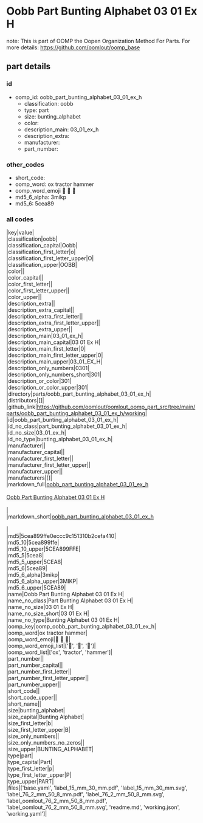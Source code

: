 # Oobb Part Bunting Alphabet 03 01 Ex H  

note: This is part of OOMP the Oopen Organization Method For Parts. For more details: https://github.com/oomlout/oomp_base

##  part details





### id
* oomp_id: oobb_part_bunting_alphabet_03_01_ex_h
  * classification: oobb
  * type: part
  * size: bunting_alphabet
  * color: 
  * description_main: 03_01_ex_h
  * description_extra: 
  * manufacturer: 
  * part_number: 

### other_codes
* short_code: 
* oomp_word: ox tractor hammer
* oomp_word_emoji :ox: :tractor: :hammer:
* md5_6_alpha: 3mikp
* md5_6: 5cea89

### all codes 
|key|value|  
|classification|oobb|  
|classification_capital|Oobb|  
|classification_first_letter|o|  
|classification_first_letter_upper|O|  
|classification_upper|OOBB|  
|color||  
|color_capital||  
|color_first_letter||  
|color_first_letter_upper||  
|color_upper||  
|description_extra||  
|description_extra_capital||  
|description_extra_first_letter||  
|description_extra_first_letter_upper||  
|description_extra_upper||  
|description_main|03_01_ex_h|  
|description_main_capital|03 01 Ex H|  
|description_main_first_letter|0|  
|description_main_first_letter_upper|0|  
|description_main_upper|03_01_EX_H|  
|description_only_numbers|0301|  
|description_only_numbers_short|301|  
|description_or_color|301|  
|description_or_color_upper|301|  
|directory|parts/oobb_part_bunting_alphabet_03_01_ex_h|  
|distributors|[]|  
|github_link|https://github.com/oomlout/oomlout_oomp_part_src/tree/main/parts/oobb_part_bunting_alphabet_03_01_ex_h/working|  
|id|oobb_part_bunting_alphabet_03_01_ex_h|  
|id_no_class|part_bunting_alphabet_03_01_ex_h|  
|id_no_size|03_01_ex_h|  
|id_no_type|bunting_alphabet_03_01_ex_h|  
|manufacturer||  
|manufacturer_capital||  
|manufacturer_first_letter||  
|manufacturer_first_letter_upper||  
|manufacturer_upper||  
|manufacturers|[]|  
|markdown_full|[oobb_part_bunting_alphabet_03_01_ex_h](https://github.com/oomlout/oomlout_oomp_part_src/tree/main/parts/oobb_part_bunting_alphabet_03_01_ex_h/working)<br>[](https://github.com/oomlout/oomlout_oomp_part_src/tree/main/parts/oobb_part_bunting_alphabet_03_01_ex_h/working)<br>[Oobb Part Bunting Alphabet 03 01 Ex H](https://github.com/oomlout/oomlout_oomp_part_src/tree/main/parts/oobb_part_bunting_alphabet_03_01_ex_h/working)<br><br>|  
|markdown_short|[oobb_part_bunting_alphabet_03_01_ex_h](https://github.com/oomlout/oomlout_oomp_part_src/tree/main/parts/oobb_part_bunting_alphabet_03_01_ex_h/working)<br><br>|  
|md5|5cea899ffe0eccc9c151310b2cefa410|  
|md5_10|5cea899ffe|  
|md5_10_upper|5CEA899FFE|  
|md5_5|5cea8|  
|md5_5_upper|5CEA8|  
|md5_6|5cea89|  
|md5_6_alpha|3mikp|  
|md5_6_alpha_upper|3MIKP|  
|md5_6_upper|5CEA89|  
|name|Oobb Part Bunting Alphabet 03 01 Ex H|  
|name_no_class|Part Bunting Alphabet 03 01 Ex H|  
|name_no_size|03 01 Ex H|  
|name_no_size_short|03 01 Ex H|  
|name_no_type|Bunting Alphabet 03 01 Ex H|  
|oomp_key|oomp_oobb_part_bunting_alphabet_03_01_ex_h|  
|oomp_word|ox tractor hammer|  
|oomp_word_emoji|:ox: :tractor: :hammer:|  
|oomp_word_emoji_list|[':ox:', ':tractor:', ':hammer:']|  
|oomp_word_list|['ox', 'tractor', 'hammer']|  
|part_number||  
|part_number_capital||  
|part_number_first_letter||  
|part_number_first_letter_upper||  
|part_number_upper||  
|short_code||  
|short_code_upper||  
|short_name||  
|size|bunting_alphabet|  
|size_capital|Bunting Alphabet|  
|size_first_letter|b|  
|size_first_letter_upper|B|  
|size_only_numbers||  
|size_only_numbers_no_zeros||  
|size_upper|BUNTING_ALPHABET|  
|type|part|  
|type_capital|Part|  
|type_first_letter|p|  
|type_first_letter_upper|P|  
|type_upper|PART|  
|files|['base.yaml', 'label_15_mm_30_mm.pdf', 'label_15_mm_30_mm.svg', 'label_76_2_mm_50_8_mm.pdf', 'label_76_2_mm_50_8_mm.svg', 'label_oomlout_76_2_mm_50_8_mm.pdf', 'label_oomlout_76_2_mm_50_8_mm.svg', 'readme.md', 'working.json', 'working.yaml']|  
